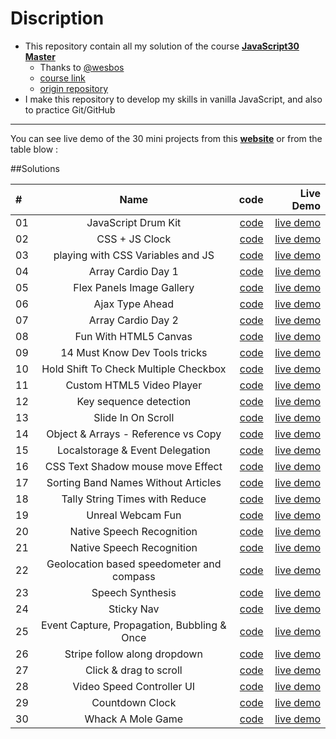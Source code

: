 # Discription

- This repository contain all my solution of the course [**JavaScript30 Master**](https://javascript30.com/)
  - Thanks to [@wesbos](https://wesbos.com/)
  - [course link](https://javascript30.com/)
  - [origin repository](https://github.com/wesbos/JavaScript30)
- I make this repository to develop my skills in vanilla JavaScript, and also to practice Git/GitHub

<hr>

You can see live demo of the 30 mini projects from this [**website**](https://zougari47.github.io/JS30/) or from the table blow :

##Solutions

| #   |                    Name                     |                                                                 code |                                                     Live Demo |
| :-- | :-----------------------------------------: | -------------------------------------------------------------------: | ------------------------------------------------------------: |
| 01  |             JavaScript Drum Kit             |  [code](https://github.com/zougari47/JS30/tree/master/mySolutions/1) |  [live demo](https://zougari47.github.io/JS30/mySolutions/1/) |
| 02  |               CSS + JS Clock                |  [code](https://github.com/zougari47/JS30/tree/master/mySolutions/2) |  [live demo](https://zougari47.github.io/JS30/mySolutions/2/) |
| 03  |      playing with CSS Variables and JS      |  [code](https://github.com/zougari47/JS30/tree/master/mySolutions/3) |  [live demo](https://zougari47.github.io/JS30/mySolutions/3/) |
| 04  |             Array Cardio Day 1              |  [code](https://github.com/zougari47/JS30/tree/master/mySolutions/4) |  [live demo](https://zougari47.github.io/JS30/mySolutions/4/) |
| 05  |          Flex Panels Image Gallery          |  [code](https://github.com/zougari47/JS30/tree/master/mySolutions/5) |  [live demo](https://zougari47.github.io/JS30/mySolutions/5/) |
| 06  |               Ajax Type Ahead               |  [code](https://github.com/zougari47/JS30/tree/master/mySolutions/6) |  [live demo](https://zougari47.github.io/JS30/mySolutions/6/) |
| 07  |             Array Cardio Day 2              |  [code](https://github.com/zougari47/JS30/tree/master/mySolutions/7) |  [live demo](https://zougari47.github.io/JS30/mySolutions/7/) |
| 08  |            Fun With HTML5 Canvas            |  [code](https://github.com/zougari47/JS30/tree/master/mySolutions/8) |  [live demo](https://zougari47.github.io/JS30/mySolutions/8/) |
| 09  |        14 Must Know Dev Tools tricks        |  [code](https://github.com/zougari47/JS30/tree/master/mySolutions/9) |  [live demo](https://zougari47.github.io/JS30/mySolutions/9/) |
| 10  |    Hold Shift To Check Multiple Checkbox    | [code](https://github.com/zougari47/JS30/tree/master/mySolutions/10) | [live demo](https://zougari47.github.io/JS30/mySolutions/10/) |
| 11  |          Custom HTML5 Video Player          | [code](https://github.com/zougari47/JS30/tree/master/mySolutions/11) | [live demo](https://zougari47.github.io/JS30/mySolutions/11/) |
| 12  |           Key sequence detection            | [code](https://github.com/zougari47/JS30/tree/master/mySolutions/12) | [live demo](https://zougari47.github.io/JS30/mySolutions/12/) |
| 13  |             Slide In On Scroll              | [code](https://github.com/zougari47/JS30/tree/master/mySolutions/13) | [live demo](https://zougari47.github.io/JS30/mySolutions/13/) |
| 14  |     Object & Arrays - Reference vs Copy     | [code](https://github.com/zougari47/JS30/tree/master/mySolutions/14) | [live demo](https://zougari47.github.io/JS30/mySolutions/14/) |
| 15  |       Localstorage & Event Delegation       | [code](https://github.com/zougari47/JS30/tree/master/mySolutions/15) | [live demo](https://zougari47.github.io/JS30/mySolutions/15/) |
| 16  |      CSS Text Shadow mouse move Effect      | [code](https://github.com/zougari47/JS30/tree/master/mySolutions/16) | [live demo](https://zougari47.github.io/JS30/mySolutions/16/) |
| 17  |     Sorting Band Names Without Articles     | [code](https://github.com/zougari47/JS30/tree/master/mySolutions/17) | [live demo](https://zougari47.github.io/JS30/mySolutions/17/) |
| 18  |       Tally String Times with Reduce        | [code](https://github.com/zougari47/JS30/tree/master/mySolutions/18) | [live demo](https://zougari47.github.io/JS30/mySolutions/18/) |
| 19  |              Unreal Webcam Fun              | [code](https://github.com/zougari47/JS30/tree/master/mySolutions/19) | [live demo](https://zougari47.github.io/JS30/mySolutions/19/) |
| 20  |          Native Speech Recognition          | [code](https://github.com/zougari47/JS30/tree/master/mySolutions/20) | [live demo](https://zougari47.github.io/JS30/mySolutions/20/) |
| 21  |          Native Speech Recognition          | [code](https://github.com/zougari47/JS30/tree/master/mySolutions/21) | [live demo](https://zougari47.github.io/JS30/mySolutions/21/) |
| 22  |  Geolocation based speedometer and compass  | [code](https://github.com/zougari47/JS30/tree/master/mySolutions/22) | [live demo](https://zougari47.github.io/JS30/mySolutions/22/) |
| 23  |              Speech Synthesis               | [code](https://github.com/zougari47/JS30/tree/master/mySolutions/23) | [live demo](https://zougari47.github.io/JS30/mySolutions/23/) |
| 24  |                 Sticky Nav                  | [code](https://github.com/zougari47/JS30/tree/master/mySolutions/24) | [live demo](https://zougari47.github.io/JS30/mySolutions/24/) |
| 25  | Event Capture, Propagation, Bubbling & Once | [code](https://github.com/zougari47/JS30/tree/master/mySolutions/25) | [live demo](https://zougari47.github.io/JS30/mySolutions/25/) |
| 26  |        Stripe follow along dropdown         | [code](https://github.com/zougari47/JS30/tree/master/mySolutions/26) | [live demo](https://zougari47.github.io/JS30/mySolutions/26/) |
| 27  |           Click & drag to scroll            | [code](https://github.com/zougari47/JS30/tree/master/mySolutions/27) | [live demo](https://zougari47.github.io/JS30/mySolutions/27/) |
| 28  |          Video Speed Controller UI          | [code](https://github.com/zougari47/JS30/tree/master/mySolutions/28) | [live demo](https://zougari47.github.io/JS30/mySolutions/28/) |
| 29  |               Countdown Clock               | [code](https://github.com/zougari47/JS30/tree/master/mySolutions/29) | [live demo](https://zougari47.github.io/JS30/mySolutions/29/) |
| 30  |              Whack A Mole Game              | [code](https://github.com/zougari47/JS30/tree/master/mySolutions/30) | [live demo](https://zougari47.github.io/JS30/mySolutions/30/) |
